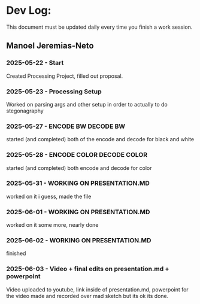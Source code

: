 # Dev Log:

This document must be updated daily every time you finish a work session.

## Manoel Jeremias-Neto

### 2025-05-22 - Start
Created Processing Project, filled out proposal.

### 2025-05-23 - Processing Setup
Worked on parsing args and other setup in order to actually to do stegonagraphy

### 2025-05-27 - ENCODE BW DECODE BW
started (and completed) both of the encode and decode for black and white

### 2025-05-28 - ENCODE COLOR DECODE COLOR
started (and completed) both encode and decode for color

### 2025-05-31 - WORKING ON PRESENTATION.MD
worked on it i guess, made the file

### 2025-06-01 - WORKING ON PRESENTATION.MD
worked on it some more, nearly done

### 2025-06-02 - WORKING ON PRESENTATION.MD
finished 

### 2025-06-03 - Video + final edits on presentation.md + powerpoint
Video uploaded to youtube, link inside of presentation.md, powerpoint for the video made and recorded over
mad sketch but its ok its done.